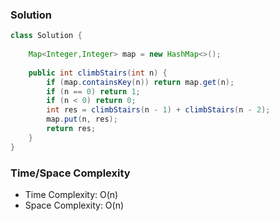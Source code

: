 ### Solution

```java
class Solution {
    
    Map<Integer,Integer> map = new HashMap<>();
    
    public int climbStairs(int n) {
        if (map.containsKey(n)) return map.get(n);
        if (n == 0) return 1;
        if (n < 0) return 0;
        int res = climbStairs(n - 1) + climbStairs(n - 2);
        map.put(n, res);
        return res;
    }
}
```

### Time/Space Complexity

- Time Complexity: O(n)
- Space Complexity: O(n)
